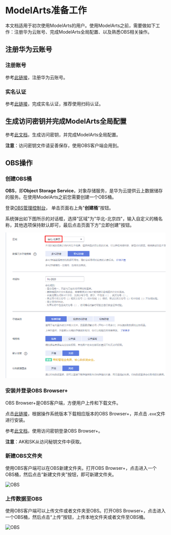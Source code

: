 # ModelArts准备工作
本文档适用于初次使用ModelArts的用户。使用ModelArts之前，需要做如下工作：注册华为云账号、完成ModelArts全局配置、以及熟悉OBS相关操作。

## 注册华为云账号

### 注册账号

参考[此链接](https://support.huaweicloud.com/prepare-modelarts/modelarts_08_0001.html)，注册华为云账号。

### 实名认证

参考[此链接](https://support.huaweicloud.com/usermanual-account/zh-cn_topic_0133456714.html)，完成实名认证，推荐使用扫码认证。

## 生成访问密钥并完成ModelArts全局配置

参考[此文档](https://support.huaweicloud.com/prepare-modelarts/modelarts_08_0002.html)，生成访问密钥，并完成ModelArts全局配置。

**注意**：访问密钥文件请妥善保存，使用OBS客户端会用到。

## OBS操作

### 创建OBS桶

**OBS**，即**Object Storage Service**，对象存储服务，是华为云提供云上数据储存的服务。在使用ModelArts之前您需要创建一个OBS桶。 

登录[OBS管理控制台](https://storage.huaweicloud.com/obs/#/obs/manager/buckets)， 单击页面右上角"**创建桶**"按钮。

系统弹出如下图所示的对话框，选择"区域"为"华北-北京四"，输入自定义的桶名称，其他选项保持默认即可，最后点击页面下方"立即创建"按钮。 

![create_obs](./img/create_obs.PNG)

### 安装并登录OBS Browser+

OBS Browser+是OBS客户端，方便用户上传和下载文件。

点击[此链接](https://support.huaweicloud.com/browsertg-obs/obs_03_1003.html)，根据操作系统版本下载相应版本的OBS Browser+，并点击`.exe`文件进行安装。

参考[此文档](https://support.huaweicloud.com/browsertg-obs/obs_03_1004.html)，使用访问密钥登录OBS Browser+。

**注意**：AK和SK从访问秘钥文件中获取。

### 新建OBS文件夹

使用OBS客户端可以在OBS新建文件夹。打开OBS Browser+，点击进入一个OBS桶，然后点击“新建文件夹”按钮，即可新建文件夹。

![OBS](./img/新建文件夹.png)

### 上传数据至OBS

使用OBS客户端可以上传文件或者文件夹至OBS。打开OBS Browser+，点击进入一个OBS桶，然后点击“上传”按钮，上传本地文件夹或者文件至OBS桶。

![OBS](./img/上传文件夹.png)

